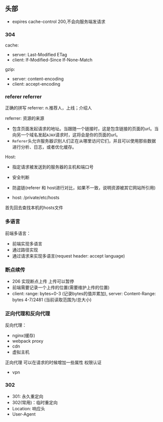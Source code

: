 ## 头部
* expires cache-control 200,不会向服务端发请求

### 304
cache: 
* server: Last-Modified ETag
* client: If-Modified-Since If-None-Match

gzip:
* server: content-encoding
* client: accept-encoding 

### referer referrer

正确的拼写 referrer: n.推荐人，上线；介绍人  

referrer: 资源的来源
* 包含页面发起请求的地址。当跟随一个链接时，这是包含链接的页面的url。当向另一个域名发起`AJAX`请求时，这将会是你的页面的url。
* `Referer`头允许服务器识别人们正在从哪里访问它们，并且可以使用那些数据进行分析、日志，或者优化缓存。

Host:
* 指定请求被发送到的服务器的主机和端口号

* 安全判断
* 防盗链(referer 和 host进行对比，如果不一致，说明资源被其它网站所引用)
* host: /private/etc/hosts

首先回去查找本机的hosts文件

### 多语言
前端多语言：  
* 前端实现多语言
* 通过路径实现
* 通过请求来实现多语言(request header: accept language)

### 断点续传
* 206 实现断点上传 上传可以暂停
* 前端需要记录一个上传的位置(需要维护上传的位置)
* client: range: bytes=0-3 (记录bytes的值并累加), server: Content-Range: bytes 4-7/2481 (当前读取范围为/总大小)

### 正向代理和反向代理
反向代理： 
* nginx(缓存)
* webpack proxy
* cdn
* 虚拟主机

正向代理 可以在请求的时候增加一些属性 权限认证
* vpn

### 302
* 301: 永久重定向
* 302(常用)：临时重定向
* Location: 响应头
* User-Agent

